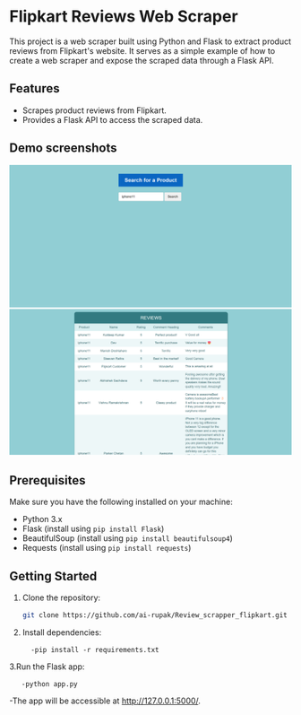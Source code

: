 # Flipkart Reviews Web Scraper

This project is a web scraper built using Python and Flask to extract product reviews from Flipkart's website. It serves as a simple example of how to create a web scraper and expose the scraped data through a Flask API.

## Features

- Scrapes product reviews from Flipkart.
- Provides a Flask API to access the scraped data.

## Demo screenshots
<div align="center">
   <img src="readme-images/Screenshot 2024-02-05 011100.png" />
   <img src="readme-images/Screenshot 2024-02-05 011141.png" />
</div>

## Prerequisites

Make sure you have the following installed on your machine:

- Python 3.x
- Flask (install using `pip install Flask`)
- BeautifulSoup (install using `pip install beautifulsoup4`)
- Requests (install using `pip install requests`)

## Getting Started

1. Clone the repository:

   ```bash
   git clone https://github.com/ai-rupak/Review_scrapper_flipkart.git
2. Install dependencies:

         -pip install -r requirements.txt
  
3.Run the Flask app:

       -python app.py
 
-The app will be accessible at http://127.0.0.1:5000/.
